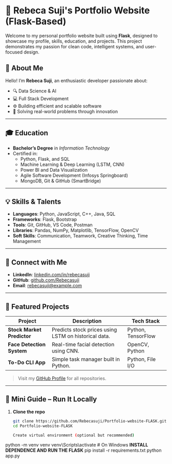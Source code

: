 # 🌟 Rebeca Suji's Portfolio Website (Flask-Based)

Welcome to my personal portfolio website built using **Flask**, designed to showcase my profile, skills, education, and projects. This project demonstrates my passion for clean code, intelligent systems, and user-focused design.


## 🧠 About Me

Hello! I’m **Rebeca Suji**, an enthusiastic developer passionate about:

- 🔍 Data Science & AI
- 💻 Full Stack Development
- ⚙️ Building efficient and scalable software
- 🎯 Solving real-world problems through innovation

---

## 🎓 Education

- **Bachelor’s Degree** in *Information Technology*
- Certified in:
  - Python, Flask, and SQL
  - Machine Learning & Deep Learning (LSTM, CNN)
  - Power BI and Data Visualization
  - Agile Software Development (Infosys Springboard)
  - MongoDB, Git & GitHub (SmartBridge)

---

## 💡 Skills & Talents

- **Languages**: Python, JavaScript, C++, Java, SQL  
- **Frameworks**: Flask, Bootstrap  
- **Tools**: Git, GitHub, VS Code, Postman  
- **Libraries**: Pandas, NumPy, Matplotlib, TensorFlow, OpenCV  
- **Soft Skills**: Communication, Teamwork, Creative Thinking, Time Management

---

## 🔗 Connect with Me

- **LinkedIn**: [linkedin.com/in/rebecasuji](https://www.linkedin.com/in/rebecasuji)
- **GitHub**: [github.com/Rebecasuji](https://github.com/Rebecasuji)
- **Email**: [rebecasuji@example.com](mailto:rebecasuji@example.com)

---

## 💼 Featured Projects

| Project | Description | Tech Stack |
|--------|-------------|------------|
| **Stock Market Predictor** | Predicts stock prices using LSTM on historical data. | Python, TensorFlow |
| **Face Detection System** | Real-time facial detection using CNN. | OpenCV, Python |
| **To-Do CLI App** | Simple task manager built in Python. | Python, File I/O |

> Visit my [GitHub Profile](https://github.com/Rebecasuji) for all repositories.

---

## 🚀 Mini Guide – Run It Locally

1. **Clone the repo**  
   ```bash
   git clone https://github.com/Rebecasuji/Portfolio-website-FLASK.git
   cd Portfolio-website-FLASK

   Create virtual environment (optional but recommended)

python -m venv venv
venv\Scripts\activate  # On Windows
**INSTALL DEPENDENCE AND RUN THE FLASK**
pip install -r requirements.txt
python app.py
